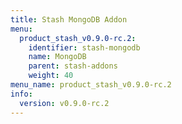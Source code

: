```yaml
---
title: Stash MongoDB Addon
menu:
  product_stash_v0.9.0-rc.2:
    identifier: stash-mongodb
    name: MongoDB
    parent: stash-addons
    weight: 40
menu_name: product_stash_v0.9.0-rc.2
info:
  version: v0.9.0-rc.2
---
```


